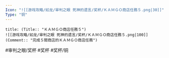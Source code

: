 ```yaml
---
Icon: "![[游戏攻略/如龙/审判之眼 死神的遗言/奖杯/ＫＡＭＧＯ商店任務５.png|30]]"
Type: "铜"
---
```

```ad-common-bronze-trophy
title: (Title:: "ＫＡＭＧＯ商店任務５")
![[游戏攻略/如龙/审判之眼 死神的遗言/奖杯/ＫＡＭＧＯ商店任務５.png|100]]
(Comment:: "完成５間商店的ＫＡＭＧＯ商店任務")
```

#审判之眼/奖杯 #奖杯 #奖杯/铜
